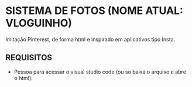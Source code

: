 # SISTEMA DE FOTOS (NOME ATUAL: VLOGUINHO)

Imitação Pinterest, de forma html e inspirado em aplicativos tipo Insta.

## REQUISITOS

- Pessoa para acessar o visual studio code (ou so baixa o arquivo e abre o html).


